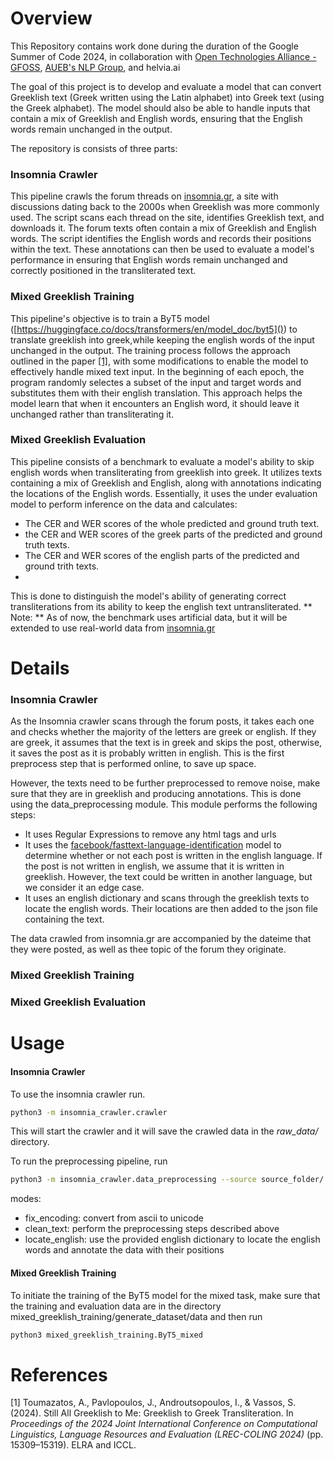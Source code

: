 # Overview

This Repository contains work done during the duration of the Google Summer of Code 2024, in collaboration with [Open Technologies Alliance - GFOSS](https://summerofcode.withgoogle.com/programs/2023/organizations/open-technologies-alliance-gfoss), [AUEB&#39;s NLP Group](http://nlp.cs.aueb.gr/), and helvia.ai

The goal of this project is to develop and evaluate a model that can convert Greeklish text (Greek written using the Latin alphabet) into Greek text (using the Greek alphabet). The model should also be able to handle inputs that contain a mix of Greeklish and English words, ensuring that the English words remain unchanged in the output.

The repository is consists of three parts:

### Insomnia Crawler

This pipeline crawls the forum threads on [insomnia.gr](insomnia.gr), a site with discussions dating back to the 2000s when Greeklish was more commonly used. The script scans each thread on the site, identifies Greeklish text, and downloads it. The forum texts often contain a mix of Greeklish and English words. The script identifies the English words and records their positions within the text. These annotations can then be used to evaluate a model's performance in ensuring that English words remain unchanged and correctly positioned in the transliterated text.

### Mixed Greeklish Training

This pipeline's objective is to train a ByT5 model ([https://huggingface.co/docs/transformers/en/model_doc/byt5]()) to translate greeklish into greek,while keeping the english words of the input unchanged in the output. The training process follows the approach outlined in the paper [[1]](https://aclanthology.org/2024.lrec-main.1330/), with some modifications to enable the model to effectively handle mixed text input. In the beginning of each epoch, the program randomly selectes a subset of the input and target words and substitutes them with their english translation. This approach helps the model learn that when it encounters an English word, it should leave it unchanged rather than transliterating it.

### Mixed Greeklish Evaluation

This pipeline consists of a benchmark to evaluate a model's ability to skip english words when transliterating from greeklish into greek. It utilizes texts containing a mix of Greeklish and English, along with annotations indicating the locations of the English words. Essentially, it uses the under evaluation model to perform inference on the data and calculates:

- The CER and WER scores of the whole predicted and ground truth text.
- the CER and WER scores of the greek parts of the predicted and ground truth texts.
- The CER and WER scores of the english parts of the predicted and ground trith texts.
- 

This is done to distinguish the model's ability of generating correct transliterations from its ability to keep the english text untransliterated.
** Note: ** As of now, the benchmark uses artificial data, but it will be extended to use real-world data from [insomnia.gr](insomnia.gr)

# Details

### Insomnia Crawler 

As the Insomnia crawler scans through the forum posts, it takes each one and checks whether the majority of the letters are greek or english. If they are greek, it assumes that the text is in greek and skips the post, otherwise, it saves the post as it is probably written in english. This is the first preprocess step that is performed online, to save up space. 


However, the texts need to be further preprocessed to remove noise, make sure that they are in greeklish and producing annotations. This is done using the data_preprocessing module. This module performs the following steps:


- It uses Regular Expressions to remove any html tags and urls
- It uses the [facebook/fasttext-language-identification](https://huggingface.co/facebook/fasttext-language-identification) model to determine whether or not each post is written in the english language. If the post is not written in english, we assume that it is written in greeklish. However, the text could be written in another language, but we consider it an edge case.  
- It uses an english dictionary and scans through the greeklish texts to locate the english words. Their locations are then added to the json file containing the text. 

The data crawled from insomnia.gr are accompanied by the dateime that they were posted, as well as thee topic of the forum they originate.

### Mixed Greeklish Training

### Mixed Greeklish Evaluation

# Usage

#### Insomnia Crawler

To use the insomnia crawler run.

```bash
python3 -m insomnia_crawler.crawler
```

This will start the crawler and it will save the crawled data in the *raw_data/* directory. 

To run the preprocessing pipeline, run

```bash
python3 -m insomnia_crawler.data_preprocessing --source source_folder/ --destination destination_folder/ --mode mode --english_words_path path/to/english/words/
```
modes:
- fix_encoding: convert from ascii to unicode
- clean_text: perform the preprocessing steps described above
- locate_english: use the provided english dictionary to locate the english words and annotate the data with their positions


#### Mixed Greeklish Training

  To initiate the training of the ByT5 model for the mixed task, make sure that the training and evaluation data are in the directory mixed_greeklish_training/generate_dataset/data and then run

  ```bash
python3 mixed_greeklish_training.ByT5_mixed
  ```



# References

[1] Toumazatos, A., Pavlopoulos, J., Androutsopoulos, I., & Vassos, S. (2024). Still All Greeklish to Me: Greeklish to Greek Transliteration. In *Proceedings of the 2024 Joint International Conference on Computational Linguistics, Language Resources and Evaluation (LREC-COLING 2024)* (pp. 15309–15319). ELRA and ICCL.
